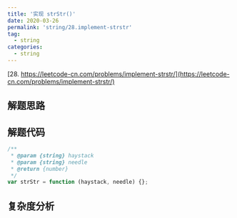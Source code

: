 ```yaml
---
title: '实现 strStr()'
date: 2020-03-26
permalink: 'string/28.implement-strstr'
tag:
  - string
categories:
  - string
---
```


[28. https://leetcode-cn.com/problems/implement-strstr/](https://leetcode-cn.com/problems/implement-strstr/)

## 解题思路

## 解题代码

```js
/**
 * @param {string} haystack
 * @param {string} needle
 * @return {number}
 */
var strStr = function (haystack, needle) {};
```

## 复杂度分析
